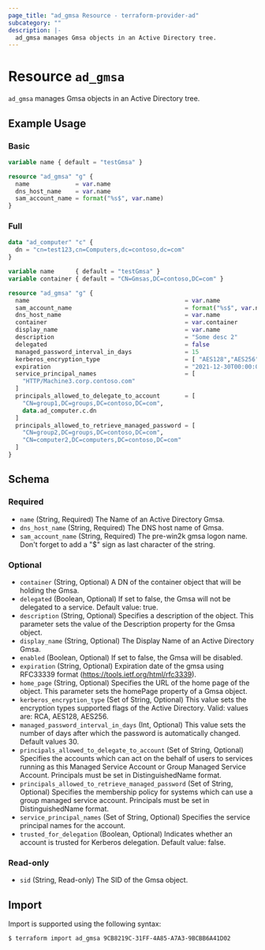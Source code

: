 ```yaml
---
page_title: "ad_gmsa Resource - terraform-provider-ad"
subcategory: ""
description: |-
  ad_gmsa manages Gmsa objects in an Active Directory tree.
---
```


# Resource `ad_gmsa`

`ad_gmsa` manages Gmsa objects in an Active Directory tree.

## Example Usage

### Basic
```terraform
variable name { default = "testGmsa" }

resource "ad_gmsa" "g" {
  name             = var.name
  dns_host_name    = var.name
  sam_account_name = format("%s$", var.name)
}
```

### Full
```terraform
data "ad_computer" "c" {
  dn = "cn=test123,cn=Computers,dc=contoso,dc=com"
}

variable name      { default = "testGmsa" }
variable container { default = "CN=Gmsas,DC=contoso,DC=com" }

resource "ad_gmsa" "g" {
  name                                            = var.name
  sam_account_name                                = format("%s$", var.name)
  dns_host_name                                   = var.name 
  container                                       = var.container
  display_name                                    = var.name
  description	                                  = "Some desc 2"
  delegated                                       = false
  managed_password_interval_in_days               = 15
  kerberos_encryption_type                        = [ "AES128","AES256" ]
  expiration                                      = "2021-12-30T00:00:00+00:00"
  service_principal_names                         = [
    "HTTP/Machine3.corp.contoso.com"
  ]
  principals_allowed_to_delegate_to_account       = [
    "CN=group1,DC=groups,DC=contoso,DC=com",
    data.ad_computer.c.dn
  ]
  principals_allowed_to_retrieve_managed_password = [
    "CN=group2,DC=groups,DC=contoso,DC=com",
    "CN=computer2,DC=computers,DC=contoso,DC=com"
  ]
}
```

## Schema

### Required

- `name` (String, Required) The Name of an Active Directory Gmsa.
- `dns_host_name` (String, Required) The DNS host name of Gmsa.
- `sam_account_name` (String, Required) The pre-win2k gmsa logon name. Don't forget to add a "$" sign as last character of the string.

### Optional

- `container` (String, Optional) A DN of the container object that will be holding the Gmsa.
- `delegated` (Boolean, Optional) If set to false, the Gmsa will not be delegated to a service. Default value: true.
- `description` (String, Optional) Specifies a description of the object. This parameter sets the value of the Description property for the Gmsa object.
- `display_name` (String, Optional) The Display Name of an Active Directory Gmsa.
- `enabled` (Boolean, Optional) If set to false, the Gmsa will be disabled.
- `expiration` (String, Optional) Expiration date of the gmsa using RFC33339 format (https://tools.ietf.org/html/rfc3339).
- `home_page` (String, Optional) Specifies the URL of the home page of the object. This parameter sets the homePage property of a Gmsa object.
- `kerberos_encryption_type` (Set of String, Optional) This value sets the encryption types supported flags of the Active Directory. Valid: values are: RCA, AES128, AES256.
- `managed_password_interval_in_days` (Int, Optional) This value sets the number of days after which the password is automatically changed. Default values 30.
- `principals_allowed_to_delegate_to_account` (Set of String, Optional) Specifies the accounts which can act on the behalf of users to services running as this Managed Service Account or Group Managed Service Account. Principals must be set in DistinguishedName format.
- `principals_allowed_to_retrieve_managed_password` (Set of String, Optional) Specifies the membership policy for systems which can use a group managed service account. Principals must be set in DistinguishedName format.
- `service_principal_names` (Set of String, Optional) Specifies the service principal names for the account.
- `trusted_for_delegation` (Boolean, Optional) Indicates whether an account is trusted for Kerberos delegation. Default value: false.

### Read-only

- `sid` (String, Read-only) The SID of the Gmsa object.

## Import

Import is supported using the following syntax:

```shell
$ terraform import ad_gmsa 9CB8219C-31FF-4A85-A7A3-9BCBB6A41D02
```